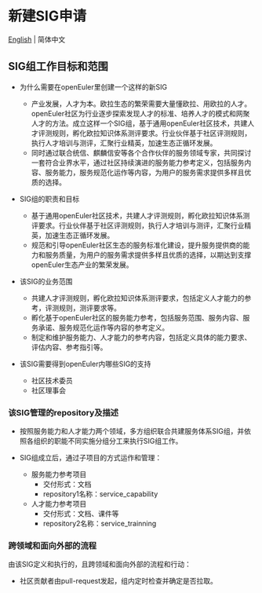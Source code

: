 # 新建SIG申请

[English](./sig-template.md) | 简体中文


## SIG组工作目标和范围

 - 为什么需要在openEuler里创建一个这样的新SIG
   - 产业发展，人才为本。欧拉生态的繁荣需要大量懂欧拉、用欧拉的人才。openEuler社区为行业逐步探索发现人才的标准、培养人才的模式和网聚人才的方法。成立这样一个SIG组，基于通用openEuler社区技术，共建人才评测规则，孵化欧拉知识体系测评要求。行业伙伴基于社区评测规则，执行人才培训与测评，汇聚行业精英，加速生态正循环发展。
   - 同时通过联合统信、麒麟信安等各个合作伙伴的服务领域专家，共同探讨一套符合业界水平，通过社区持续演进的服务能力参考定义，包括服务内容、服务能力，服务规范化运作等内容，为用户的服务需求提供多样且优质的选择。

 - SIG组的职责和目标
   - 基于通用openEuler社区技术，共建人才评测规则，孵化欧拉知识体系测评要求。行业伙伴基于社区评测规则，执行人才培训与测评，汇聚行业精英，加速生态正循环发展。
   - 规范和引导openEuler社区生态的服务标准化建设，提升服务提供商的能力和服务质量，为用户的服务需求提供多样且优质的选择，以期达到支撑openEuler生态产业的繁荣发展。

 - 该SIG的业务范围
   - 共建人才评测规则，孵化欧拉知识体系测评要求，包括定义人才能力的参考，评测规则，测评要求等。
   - 孵化基于openEuler社区的服务能力参考，包括服务范围、服务内容、服务承诺、服务规范化运作等内容的参考定义。
   - 制定和维护服务能力、人才能力的参考内容，包括定义具体的能力要求、评估内容、参考指引等。

 - 该SIG需要得到openEuler内哪些SIG的支持
   - 社区技术委员
   - 社区理事会


 ### 该SIG管理的repository及描述

 - 按照服务能力和人才能力两个领域，多方组织联合共建服务体系SIG组，并依照各组织的职能不同实施分组分工来执行SIG组工作。

 - SIG组成立后，通过子项目的方式运作和管理：
   - 服务能力参考项目
     - 交付形式：文档
     - repository1名称：service_capability
   - 人才能力参考项目
     - 交付形式：文档、课件等
     - repository2名称：service_trainning


 ### 跨领域和面向外部的流程

由该SIG定义和执行的，且跨领域和面向外部的流程和行动： 

   - 社区贡献者由pull-request发起，组内定时检查并确定是否拉取。